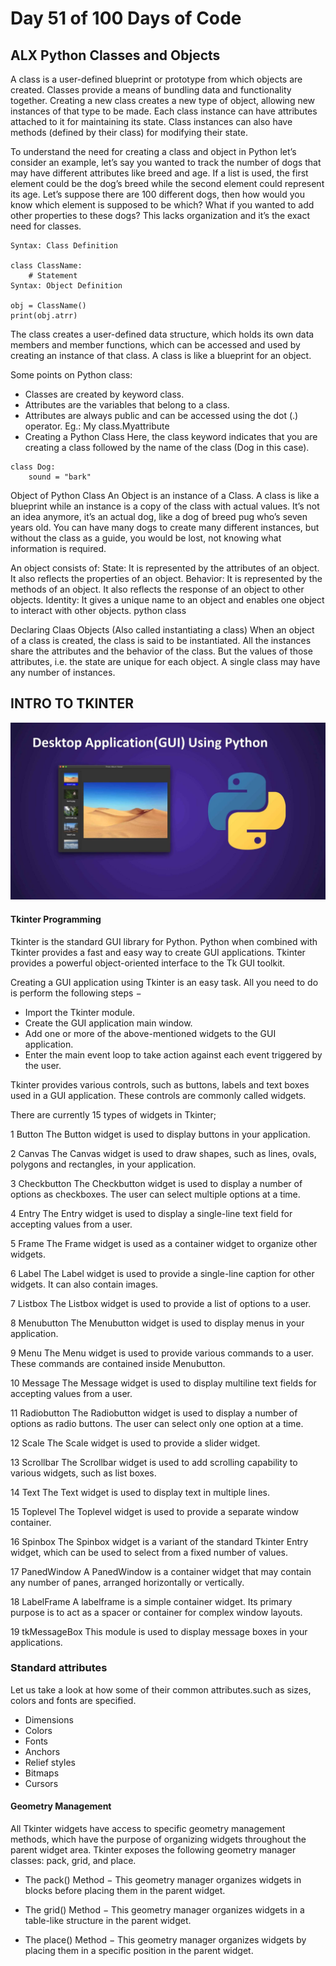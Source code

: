 # Day 51 of 100 Days of Code

## ALX Python Classes and Objects
A class is a user-defined blueprint or prototype from which objects are created. Classes provide a means of bundling data and functionality together. Creating a new class creates a new type of object, allowing new instances of that type to be made. Each class instance can have attributes attached to it for maintaining its state. Class instances can also have methods (defined by their class) for modifying their state.

To understand the need for creating a class and object in Python let’s consider an example, let’s say you wanted to track the number of dogs that may have different attributes like breed and age. If a list is used, the first element could be the dog’s breed while the second element could represent its age. Let’s suppose there are 100 different dogs, then how would you know which element is supposed to be which? What if you wanted to add other properties to these dogs? This lacks organization and it’s the exact need for classes.
```
Syntax: Class Definition

class ClassName:
    # Statement
Syntax: Object Definition

obj = ClassName()
print(obj.atrr)
```
The class creates a user-defined data structure, which holds its own data members and member functions, which can be accessed and used by creating an instance of that class. A class is like a blueprint for an object.

Some points on Python class:
- Classes are created by keyword class.
- Attributes are the variables that belong to a class.
- Attributes are always public and can be accessed using the dot (.) operator. Eg.: My class.Myattribute
- Creating a Python Class
Here, the class keyword indicates that you are creating a class followed by the name of the class (Dog in this case).
```
class Dog:
    sound = "bark"
```
Object of Python Class
An Object is an instance of a Class. A class is like a blueprint while an instance is a copy of the class with actual values. It’s not an idea anymore, it’s an actual dog, like a dog of breed pug who’s seven years old. You can have many dogs to create many different instances, but without the class as a guide, you would be lost, not knowing what information is required.

An object consists of:
State: It is represented by the attributes of an object. It also reflects the properties of an object.
Behavior: It is represented by the methods of an object. It also reflects the response of an object to other objects.
Identity: It gives a unique name to an object and enables one object to interact with other objects.
python class

Declaring Claas Objects (Also called instantiating a class)
When an object of a class is created, the class is said to be instantiated. All the instances share the attributes and the behavior of the class. But the values of those attributes, i.e. the state are unique for each object. A single class may have any number of instances.


## INTRO TO TKINTER 
![tkinter](./tk.jpg)
#### Tkinter Programming
Tkinter is the standard GUI library for Python. Python when combined with Tkinter provides a fast and easy way to create GUI applications. Tkinter provides a powerful object-oriented interface to the Tk GUI toolkit.

Creating a GUI application using Tkinter is an easy task. All you need to do is perform the following steps −
- Import the Tkinter module.
- Create the GUI application main window.
- Add one or more of the above-mentioned widgets to the GUI application.
- Enter the main event loop to take action against each event triggered by the user.

Tkinter provides various controls, such as buttons, labels and text boxes used in a GUI application. These controls are commonly called widgets.

There are currently 15 types of widgets in Tkinter;

1	Button
The Button widget is used to display buttons in your application.

2	Canvas
The Canvas widget is used to draw shapes, such as lines, ovals, polygons and rectangles, in your application.

3	Checkbutton
The Checkbutton widget is used to display a number of options as checkboxes. The user can select multiple options at a time.

4	Entry
The Entry widget is used to display a single-line text field for accepting values from a user.

5	Frame
The Frame widget is used as a container widget to organize other widgets.

6	Label
The Label widget is used to provide a single-line caption for other widgets. It can also contain images.

7	Listbox
The Listbox widget is used to provide a list of options to a user.

8	Menubutton
The Menubutton widget is used to display menus in your application.

9	Menu
The Menu widget is used to provide various commands to a user. These commands are contained inside Menubutton.

10	Message
The Message widget is used to display multiline text fields for accepting values from a user.

11	Radiobutton
The Radiobutton widget is used to display a number of options as radio buttons. The user can select only one option at a time.

12	Scale
The Scale widget is used to provide a slider widget.

13	Scrollbar
The Scrollbar widget is used to add scrolling capability to various widgets, such as list boxes.

14	Text
The Text widget is used to display text in multiple lines.

15	Toplevel
The Toplevel widget is used to provide a separate window container.

16	Spinbox
The Spinbox widget is a variant of the standard Tkinter Entry widget, which can be used to select from a fixed number of values.

17	PanedWindow
A PanedWindow is a container widget that may contain any number of panes, arranged horizontally or vertically.

18	LabelFrame
A labelframe is a simple container widget. Its primary purpose is to act as a spacer or container for complex window layouts.

19	tkMessageBox
This module is used to display message boxes in your applications.


### Standard attributes
Let us take a look at how some of their common attributes.such as sizes, colors and fonts are specified.

- Dimensions
- Colors
- Fonts
- Anchors
- Relief styles
- Bitmaps
- Cursors

#### Geometry Management
All Tkinter widgets have access to specific geometry management methods, which have the purpose of organizing widgets throughout the parent widget area. Tkinter exposes the following geometry manager classes: pack, grid, and place.

- The pack() Method − This geometry manager organizes widgets in blocks before placing them in the parent widget.

- The grid() Method − This geometry manager organizes widgets in a table-like structure in the parent widget.

- The place() Method − This geometry manager organizes widgets by placing them in a specific position in the parent widget.